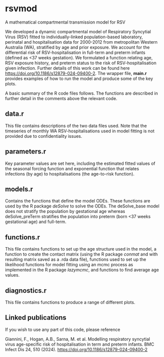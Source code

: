 # rsvmod
A mathematical compartmental transmission model for RSV

We developed a dynamic compartmental model of Respiratory Syncytial Virus (RSV) fitted to individually-linked population-based laboratory, perinatal and hospitalisation data for 2000-2012 from metropolitan Western Australia (WA), stratified by age and prior exposure. We account for the differential risk of RSV-hospitalisation in full-term and preterm infants (defined as <37 weeks gestation). We formulated a function relating age, RSV exposure history, and preterm status to the risk of RSV-hospitalisation given infection. Further details of this work can be found here https://doi.org/10.1186/s12879-024-09400-2.  The wrapper file, **main.r** provides examples of how to run the model and produce some of the key plots.

A basic summary of the R code files follows. The functions are described in further detail in the comments above the relevant code.

## data.r ##
This file contains descriptions of the two data files used. Note that the timeseries of monthly WA RSV-hospitalisations used in model fitting is not provided due to confidentiality issues.

## parameters.r ##
Key parameter values are set here, including the estimated fitted values of the seasonal forcing function and exponential function that relates infections (by age) to hospitalisations (the age-to-risk function).

## models.r ##
Contains the functions that define the model ODEs. These functions are used by the R package _deSolve_ to solve the ODEs. The deSolve_base model does not stratify the population by gestational age whereas deSolve_preTerm stratifies the population into preterm (born <37 weeks gestational age) and full-term. 

## functions.r ##
This file contains functions to set up the age structure used in the model, a function to create the contact matrix (using the R package _conmat_ and with resulting matrix saved as a .rda data file), functions used to set up the likelihood functions for model fitting using an mcmc process as implemented in the R package _lazymcmc_, and functions to find average age values.

## diagnostics.r ##
This file contains functions to produce a range of different plots.

## Linked publications ##

If you wish to use any part of this code, please reference

Giannini, F., Hogan, A.B., Sarna, M. et al. Modelling respiratory syncytial virus age-specific risk of hospitalisation in term and preterm infants. BMC Infect Dis 24, 510 (2024). https://doi.org/10.1186/s12879-024-09400-2

